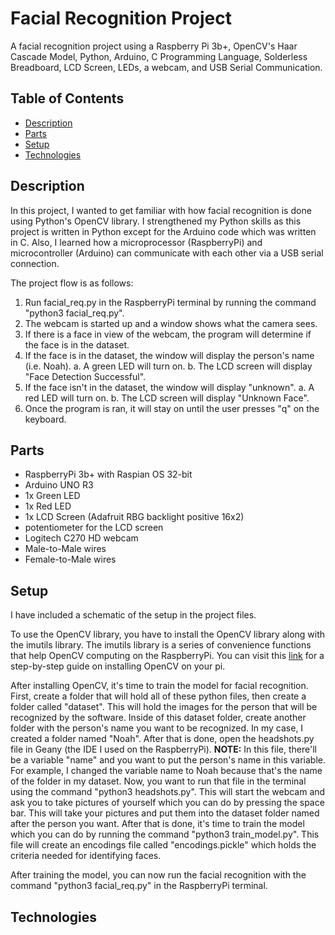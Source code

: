 # Facial Recognition Project 

A facial recognition project using a Raspberry Pi 3b+, OpenCV's Haar Cascade Model, Python, Arduino, C Programming Language, Solderless Breadboard,
LCD Screen, LEDs, a webcam, and USB Serial Communication.

## Table of Contents 

* [Description](#description)
* [Parts](#parts)
* [Setup](#setup)
* [Technologies](#technologies)

## Description 

In this project, I wanted to get familiar with how facial recognition is done using Python's OpenCV library. I strengthened my Python skills as this 
project is written in Python except for the Arduino code which was written in C. Also, I learned how a microprocessor (RaspberryPi) and microcontroller
(Arduino) can communicate with each other via a USB serial connection. 

The project flow is as follows:

1. Run facial_req.py in the RaspberryPi terminal by running the command "python3 facial_req.py". 
2. The webcam is started up and a window shows what the camera sees.
3. If there is a face in view of the webcam, the program will determine if the face is in the dataset.
4. If the face is in the dataset, the window will display the person's name (i.e. Noah).
   a. A green LED will turn on.
   b. The LCD screen will display "Face Detection Successful".
5. If the face isn't in the dataset, the window will display "unknown".
   a. A red LED will turn on.
   b. The LCD screen will display "Unknown Face".
6. Once the program is ran, it will stay on until the user presses "q" on the keyboard.

## Parts

- RaspberryPi 3b+ with Raspian OS 32-bit
- Arduino UNO R3
- 1x Green LED
- 1x Red LED
- 1x LCD Screen (Adafruit RBG backlight positive 16x2)
- potentiometer for the LCD screen
- Logitech C270 HD webcam
- Male-to-Male wires
- Female-to-Male wires

## Setup

I have included a schematic of the setup in the project files. 

To use the OpenCV library, you have to install the OpenCV library along with the imutils library. The imutils library is a series
of convenience functions that help OpenCV computing on the RaspberryPi. You can visit this [link](https://pimylifeup.com/raspberry-pi-opencv/)
for a step-by-step guide on installing OpenCV on your pi. 

After installing OpenCV, it's time to train the model for facial recognition. First, create a folder that will hold all of these python files, 
then create a folder called "dataset". This will hold the images for the person that will be recognized by the software. Inside of this dataset
folder, create another folder with the person's name you want to be recognized. In my case, I created a folder named "Noah". After that is done,
open the headshots.py file in Geany (the IDE I used on the RaspberryPi). **NOTE:** In this file, there'll be a variable "name" and you want to put the person's name in this variable. For example, I changed the variable name to Noah because that's the name of the folder in my dataset. Now, you want to run that file in the terminal using the command "python3 headshots.py". This will start the webcam and ask you to take pictures of yourself which you can do by pressing the space bar. This will take your
pictures and put them into the dataset folder named after the person you want. After that is done, it's time to train the model which you can do by
running the command "python3 train_model.py". This file will create an encodings file called "encodings.pickle" which holds the criteria needed for 
identifying faces. 

After training the model, you can now run the facial recognition with the command "python3 facial_req.py" in the RaspberryPi terminal. 

## Technologies
